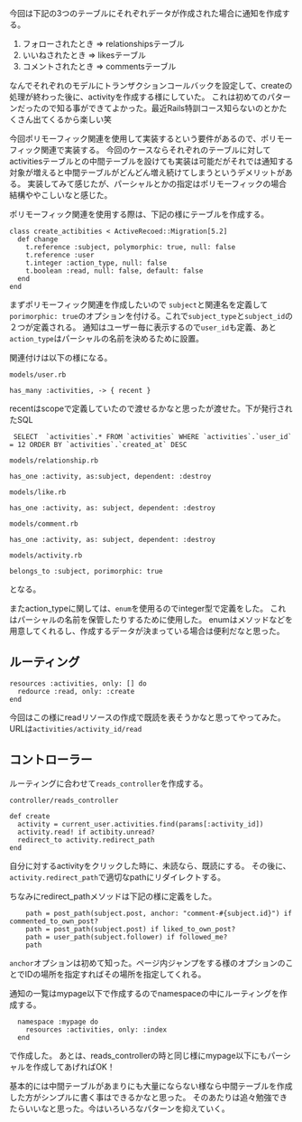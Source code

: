 今回は下記の3つのテーブルにそれぞれデータが作成された場合に通知を作成する。

1. フォローされたとき => relationshipsテーブル
2. いいねされたとき => likesテーブル
3. コメントされたとき => commentsテーブル

なんでそれぞれのモデルにトランザクションコールバックを設定して、createの処理が終わった後に、activityを作成する様にしていた。
これは初めてのパターンだったので知る事ができてよかった。最近Rails特訓コース知らないのとかたくさん出てくるから楽しい笑

今回ポリモーフィック関連を使用して実装するという要件があるので、ポリモーフィック関連で実装する。
今回のケースならそれぞれのテーブルに対してactivitiesテーブルとの中間テーブルを設けても実装は可能だがそれでは通知する対象が増えると中間テーブルがどんどん増え続けてしまうというデメリットがある。
実装してみて感じたが、パーシャルとかの指定はポリモーフィックの場合結構ややこしいなと感じた。

ポリモーフィック関連を使用する際は、下記の様にテーブルを作成する。

```
class create_actibities < ActiveRecoed::Migration[5.2]
  def change
    t.reference :subject, polymorphic: true, null: false
    t.reference :user
    t.integer :action_type, null: false
    t.boolean :read, null: false, default: false
  end
end
```

まずポリモーフィック関連を作成したいので `subject`と関連名を定義して`porimorphic: true`のオプションを付ける。これで`subject_type`と`subject_id`の２つが定義される。
通知はユーザー毎に表示するので`user_id`も定義、あと`action_type`はパーシャルの名前を決めるために設置。

関連付けは以下の様になる。

`models/user.rb`

```
has_many :activities, -> { recent }
```
recentはscopeで定義していたので渡せるかなと思ったが渡せた。下が発行されたSQL
```
 SELECT  `activities`.* FROM `activities` WHERE `activities`.`user_id` = 12 ORDER BY `activities`.`created_at` DESC
```

`models/relationship.rb`

```
has_one :activity, as:subject, dependent: :destroy
```

`models/like.rb`

```
has_one :activity, as: subject, dependent: :destroy
```

`models/comment.rb`

```
has_one :activity, as: subject, dependent: :destroy
```

`models/activity.rb`

```
belongs_to :subject, porimorphic: true
```

となる。

またaction_typeに関しては、`enum`を使用るのでinteger型で定義をした。
これはパーシャルの名前を保管したりするために使用した。
enumはメソッドなどを用意してくれるし、作成するデータが決まっている場合は便利だなと思った。

## ルーティング

```
resources :activities, only: [] do
  redource :read, only: :create
end
```

今回はこの様にreadリソースの作成で既読を表そうかなと思ってやってみた。URLは`activities/activity_id/read`

## コントローラー

ルーティングに合わせて`reads_controller`を作成する。

`controller/reads_controller`

```
def create
  activity = current_user.activities.find(params[:activity_id])
  activity.read! if actibity.unread?
  redirect_to activity.redirect_path
end
```

自分に対するactivityをクリックした時に、未読なら、既読にする。
その後に、`activity.redirect_path`で適切なpathにリダイレクトする。

ちなみにredirect_pathメソッドは下記の様に定義をした。

```
    path = post_path(subject.post, anchor: "comment-#{subject.id}") if commented_to_own_post?
    path = post_path(subject.post) if liked_to_own_post?
    path = user_path(subject.follower) if followed_me?
    path
```
`anchor`オプションは初めて知った。ページ内ジャンプをする様のオプションのことでIDの場所を指定すればその場所を指定してくれる。


通知の一覧はmypage以下で作成するのでnamespaceの中にルーティングを作成する。

```
  namespace :mypage do
    resources :activities, only: :index
  end
```
で作成した。
あとは、reads_controllerの時と同じ様にmypage以下にもパーシャルを作成してあげればOK！

基本的には中間テーブルがあまりにも大量にならない様なら中間テーブルを作成した方がシンプルに書く事はできるかなと思った。
そのあたりは追々勉強できたらいいなと思った。今はいろいろなパターンを抑えていく。
 